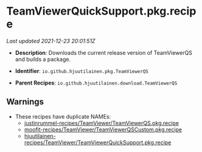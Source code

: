 # TeamViewerQuickSupport.pkg.recipe

_Last updated 2021-12-23 20:01:51Z_

- **Description**: Downloads the current release version of TeamViewerQS and builds a package.

- **Identifier**: `io.github.hjuutilainen.pkg.TeamViewerQS`

- **Parent Recipes**: `io.github.hjuutilainen.download.TeamViewerQS`


## Warnings

- These recipes have duplicate NAMEs:
    - [justinrummel-recipes/TeamViewer/TeamViewerQS.pkg.recipe](/autopkg-dupe-tracker/justinrummel-recipes/TeamViewer/TeamViewerQS.pkg.recipe)
    - [moofit-recipes/TeamViewer/TeamViewerQSCustom.pkg.recipe](/autopkg-dupe-tracker/moofit-recipes/TeamViewer/TeamViewerQSCustom.pkg.recipe)
    - [hjuutilainen-recipes/TeamViewer/TeamViewerQuickSupport.pkg.recipe](/autopkg-dupe-tracker/hjuutilainen-recipes/TeamViewer/TeamViewerQuickSupport.pkg.recipe)